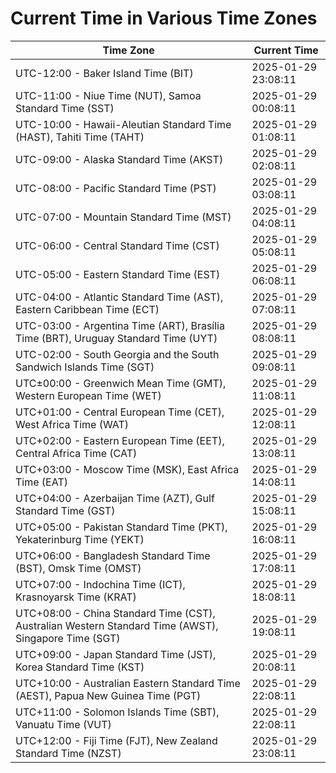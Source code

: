 # Current Time in Various Time Zones

| Time Zone | Current Time |
|-----------|--------------|
| UTC-12:00 - Baker Island Time (BIT) | 2025-01-29 23:08:11 |
| UTC-11:00 - Niue Time (NUT), Samoa Standard Time (SST) | 2025-01-29 00:08:11 |
| UTC-10:00 - Hawaii-Aleutian Standard Time (HAST), Tahiti Time (TAHT) | 2025-01-29 01:08:11 |
| UTC-09:00 - Alaska Standard Time (AKST) | 2025-01-29 02:08:11 |
| UTC-08:00 - Pacific Standard Time (PST) | 2025-01-29 03:08:11 |
| UTC-07:00 - Mountain Standard Time (MST) | 2025-01-29 04:08:11 |
| UTC-06:00 - Central Standard Time (CST) | 2025-01-29 05:08:11 |
| UTC-05:00 - Eastern Standard Time (EST) | 2025-01-29 06:08:11 |
| UTC-04:00 - Atlantic Standard Time (AST), Eastern Caribbean Time (ECT) | 2025-01-29 07:08:11 |
| UTC-03:00 - Argentina Time (ART), Brasília Time (BRT), Uruguay Standard Time (UYT) | 2025-01-29 08:08:11 |
| UTC-02:00 - South Georgia and the South Sandwich Islands Time (SGT) | 2025-01-29 09:08:11 |
| UTC±00:00 - Greenwich Mean Time (GMT), Western European Time (WET) | 2025-01-29 11:08:11 |
| UTC+01:00 - Central European Time (CET), West Africa Time (WAT) | 2025-01-29 12:08:11 |
| UTC+02:00 - Eastern European Time (EET), Central Africa Time (CAT) | 2025-01-29 13:08:11 |
| UTC+03:00 - Moscow Time (MSK), East Africa Time (EAT) | 2025-01-29 14:08:11 |
| UTC+04:00 - Azerbaijan Time (AZT), Gulf Standard Time (GST) | 2025-01-29 15:08:11 |
| UTC+05:00 - Pakistan Standard Time (PKT), Yekaterinburg Time (YEKT) | 2025-01-29 16:08:11 |
| UTC+06:00 - Bangladesh Standard Time (BST), Omsk Time (OMST) | 2025-01-29 17:08:11 |
| UTC+07:00 - Indochina Time (ICT), Krasnoyarsk Time (KRAT) | 2025-01-29 18:08:11 |
| UTC+08:00 - China Standard Time (CST), Australian Western Standard Time (AWST), Singapore Time (SGT) | 2025-01-29 19:08:11 |
| UTC+09:00 - Japan Standard Time (JST), Korea Standard Time (KST) | 2025-01-29 20:08:11 |
| UTC+10:00 - Australian Eastern Standard Time (AEST), Papua New Guinea Time (PGT) | 2025-01-29 22:08:11 |
| UTC+11:00 - Solomon Islands Time (SBT), Vanuatu Time (VUT) | 2025-01-29 22:08:11 |
| UTC+12:00 - Fiji Time (FJT), New Zealand Standard Time (NZST) | 2025-01-29 23:08:11 |
